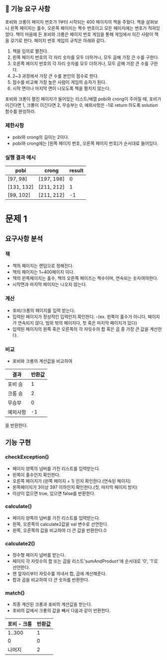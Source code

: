 ## 🚀 기능 요구 사항

포비와 크롱이 페이지 번호가 1부터 시작되는 400 페이지의 책을 주웠다. 책을 살펴보니 왼쪽 페이지는 홀수, 오른쪽 페이지는 짝수 번호이고 모든 페이지에는 번호가 적혀있었다. 책이 마음에 든 포비와 크롱은 페이지 번호 게임을 통해 게임에서 이긴 사람이 책을 갖기로 한다. 페이지 번호 게임의 규칙은 아래와 같다.

1. 책을 임의로 펼친다.
2. 왼쪽 페이지 번호의 각 자리 숫자를 모두 더하거나, 모두 곱해 가장 큰 수를 구한다.
3. 오른쪽 페이지 번호의 각 자리 숫자를 모두 더하거나, 모두 곱해 가장 큰 수를 구한다.
4. 2~3 과정에서 가장 큰 수를 본인의 점수로 한다.
5. 점수를 비교해 가장 높은 사람이 게임의 승자가 된다.
6. 시작 면이나 마지막 면이 나오도록 책을 펼치지 않는다.

포비와 크롱이 펼친 페이지가 들어있는 리스트/배열 pobi와 crong이 주어질 때, 포비가 이긴다면 1, 크롱이 이긴다면 2, 무승부는 0, 예외사항은 -1로 return 하도록 solution 함수를 완성하라.

### 제한사항

- pobi와 crong의 길이는 2이다.
- pobi와 crong에는 [왼쪽 페이지 번호, 오른쪽 페이지 번호]가 순서대로 들어있다.

### 실행 결과 예시

| pobi | crong | result |
| --- | --- | --- |
| [97, 98] | [197, 198] | 0 |
| [131, 132] | [211, 212] | 1 |
| [99, 102] | [211, 212] | -1 |

# 문제 1
## 요구사항 분석
### 책
 - 책의 페이지는 랜덤으로 정해진다.
 - 책의 페이지는 1~400페이지 이다.
 - 책의 왼쪽페이지는 홀수, 책의 오른쪽 페이즈는 짝수이며, 연속되는 숫자여야한다.
 - 시작면과 마지막 페이지는 나오지 않는다.

### 계산
 - 포비/크롱의 페이지를 입력 받는다.
 - 입력된 페이지가 정상적인 입력인지 확인한다.
  -(ex. 왼쪽이 홀수가 아니다, 페이지가 연속되지 않다, 범위 밖의 페이지다, 첫 혹은 마지막 페이지가 있다)
 - 입력된 페이지의 왼쪽 혹은 오른쪽의 각 자릿수의 합 혹은 곱 중 가장 큰 값을 계산한다.

### 비교
 - 포비와 크롱의 계산값을 비교하여

 결과|반환값
 ---|---|
 포비 승|1|
 크롱 승|2|
 무승부|0|
 예외사항|-1|

 을 반환한다.

## 기능 구현
### checkException()
 - 페이지 양쪽의 넘버를 가진 리스트를 입력받는다.
 - 왼쪽이 홀수인지 확인한다.
 - 오른쪽 페이지가 (왼쪽 페이지 + 1) 인지 확인한다.(연속된 페이지)
 - 왼쪽페이지가 3이상 397 이하인지 확인한다.(첫, 마지막 페이지 방지)
 - 이상이 없으면 true, 있으면 false를 반환한다.

### calculate()
 - 페이지 양쪽의 넘버를 가진 리스트를 입력받는다.
 - 왼쪽, 오른쪽의 calculate2값을 val 변수로 선언한다.
 - 왼쪽, 오른쪽의 값을 비교하여 더 큰 값을 반환한다.0

### calculate2()
 - 정수형 페이지 넘버를 받는다.
 - 페이지 각 자릿수의 합 또는 곱을 리스트'sumAndProduct'에 순서대로 '0', '1'로 선언한다.
 - 맨 앞자리부터 자릿수를 꺼내서 합, 곱에 계산해준다.
 - 합과 곱을 비교하여 더 큰 숫자를 반환한다.

### match()
 - 최종 계산된 크롱과 포비의 계산값을 받는다.
 - 포비의 값에서 크롱의 값을 빼서 다음과 같이 반환한다.

  포비 - 크롱|반환값
  ---|---|
  1..300|1|
  0|0|
  나머지|2|